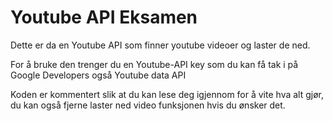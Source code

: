 # Youtube API Eksamen
 
Dette er da en Youtube API som finner youtube videoer og laster de ned.

For å bruke den trenger du en Youtube-API key som du kan få tak i på Google Developers også Youtube data API

Koden er kommentert slik at du kan lese deg igjennom for å vite hva alt gjør, du kan også fjerne laster ned video funksjonen hvis du ønsker det.
